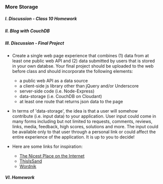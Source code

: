### More Storage 

##### I. Discussion - Class 10 Homework

##### II. Blog with CouchDB

##### III. Discussion - Final Project
*	Create a single web page experience that combines (1) data from at least one public web API and (2) data submitted by users that is stored in your own databse. Your final project should be uploaded to the web before class and should incorporate the following elements:
	* a public web API as a data source
	* a client-side js library other than jQuery and/or Underscore
	* server-side code (i.e. Node-Express)
	* data-storage (i.e. CouchDB on Cloudant)
	* at least one route that returns json data to the page  

*	In terms of 'data-storage', the idea is that a user will somehow contribute (i.e. input data) to your application. User input could come in many forms including but not limited to requests, comments, reviews, links, media, feedback, high scores, solutions and more. The input could be available only to that user through a personal link or could affect the entire experience of the application. It is up to you to decide! 

*	Here are some links for inspiration:  
	* [The Nicest Place on the Internet](http://thenicestplaceontheinter.net/)  
	* [ThisIsSand](http://thisissand.com/)  
	* [Wordnik](https://www.wordnik.com/)  

##### VI. Homework

